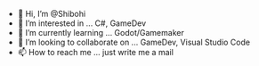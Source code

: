 - 👋 Hi, I’m @Shibohi
- 👀 I’m interested in ... C#, GameDev
- 🌱 I’m currently learning ... Godot/Gamemaker
- 💞️ I’m looking to collaborate on ... GameDev, Visual Studio Code
- 📫 How to reach me ... just write me a mail

<!---
Shibohi/Shibohi is a ✨ special ✨ repository because its `README.md` (this file) appears on your GitHub profile.
You can click the Preview link to take a look at your changes.
--->

